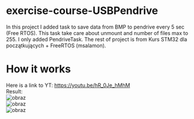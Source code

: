 # exercise-course-USBPendrive
In this project I added task to save data from BMP to pendrive every 5 sec (Free RTOS). This task take care about unmount and number of files max to 255.
I only added PendriveTask. The rest of project is from Kurs STM32 dla początkujących + FreeRTOS (msalamon). 

# How it works
Here is a link to YT: https://youtu.be/hR_0Je_hMhM
<br>
Result: <br>
![obraz](https://github.com/PianistaPiano/exercise-course-USBPendrive/assets/76052736/05ff3c2c-b0a1-4f28-8f32-0ed5d73a85f3) <br>
![obraz](https://github.com/PianistaPiano/exercise-course-USBPendrive/assets/76052736/0a0e37b9-cb26-4844-b2a0-3ec51f98e545) <br>
![obraz](https://github.com/PianistaPiano/exercise-course-USBPendrive/assets/76052736/f0ff10a4-a024-4b47-8fee-bc76f9a6b105) <br>




